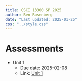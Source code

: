 ```yaml
---
title: CSCI 13300 SP 2025
author: Ben Rosenberg
date: "Last updated: 2025-01-25"
css: "../style.css"
---
```


# Assessments

- Unit 1
  - Due date: 2025-02-08
  - Link: [Unit 1](unit_assessments/unit1_assessment.html)
